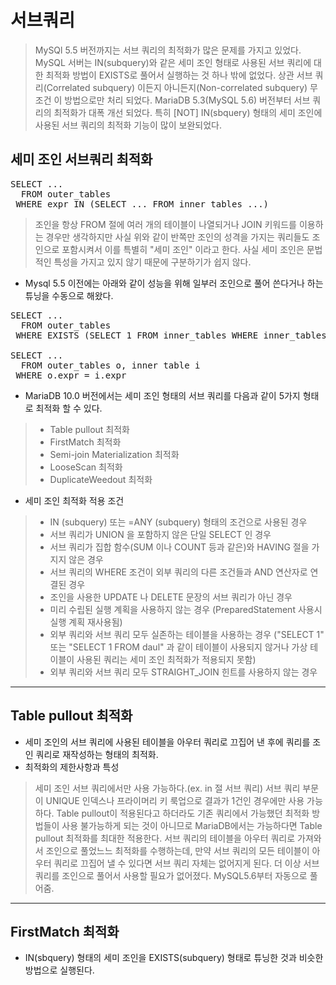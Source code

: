 # 서브쿼리
> MySQl 5.5 버전까지는 서브 쿼리의 최적화가 많은 문제를 가지고 있었다. MySQL 서버는 IN(subquery)와 같은 세미 조인 형태로 사용된 서브 쿼리에 대한 최적화 방법이 EXISTS로 풀어서 실행하는 것 하나 밖에 없었다. 상관 서브 쿼리(Correlated subquery) 이든지 아니든지(Non-correlated subquery) 무조건 이 방법으로만 처리 되었다. MariaDB 5.3(MySQL 5.6) 버전부터 서브 쿼리의 최적화가 대폭 개선 되었다. 특히 [NOT] IN(sbquery) 형태의 세미 조인에 사용된 서브 쿼리의 최적화 기능이 많이 보완되었다.

##  세미 조인 서브쿼리 최적화
<pre>
SELECT ...
  FROM outer_tables
 WHERE expr IN (SELECT ... FROM inner_tables ...)
</pre>
> 조인을 항상 FROM 절에 여러 개의 테이블이 나열되거나 JOIN 키워드를 이용하는 경우만 생각하지만 사실 위와 같이 반쪽만 조인의 성격을 가지는 쿼리들도 조인으로 포함시켜서 이를 특별히 "세미 조인" 이라고 한다. 사실 세미 조인은 문법적인 특성을 가지고 있지 않기 때문에 구분하기가 쉽지 않다.
- Mysql 5.5 이전에는 아래와 같이 성능을 위해 일부러 조인으로 풀어 쓴다거나 하는 튜닝을 수동으로 해왔다.
<pre>
SELECT ...
  FROM outer_tables
 WHERE EXISTS (SELECT 1 FROM inner_tables WHERE inner_tables.expr = outer_tables.expr)

SELECT ...
  FROM outer_tables o, inner table i
 WHERE o.expr = i.expr
</pre>
- MariaDB 10.0 버전에서는 세미 조인 형태의 서브 쿼리를 다음과 같이 5가지 형태로 최적화 할 수 있다.
> - Table pullout 최적화
> - FirstMatch 최적화
> - Semi-join Materialization 최적화
> - LooseScan 최적화
> - DuplicateWeedout 최적화
- 세미 조인 최적화 적용 조건
> - IN (subquery) 또는 =ANY (subquery) 형태의 조건으로 사용된 경우
> - 서브 쿼리가 UNION 을 포함하지 않은 단일 SELECT 인 경우
> - 서브 쿼리가 집합 함수(SUM 이나 COUNT 등과 같은)와 HAVING 절을 가지지 않은 경우
> - 서브 쿼리의 WHERE 조건이 외부 쿼리의 다른 조건들과 AND 연산자로 연결된 경우
> - 조인을 사용한 UPDATE 나 DELETE 문장의 서브 쿼리가 아닌 경우
> - 미리 수립된 실행 계획을 사용하지 않는 경우 (PreparedStatement 사용시 실행 계획 재사용됨)
> - 외부 쿼리와 서브 쿼리 모두 실존하는 테이블을 사용하는 경우 ("SELECT 1" 또는 "SELECT 1 FROM daul" 과 같이 테이블이 사용되지 않거나 가상 테이블이 사용된 쿼리는 세미 조인 최적화가 적용되지 못함)
> - 외부 쿼리와 서브 쿼리 모두 STRAIGHT_JOIN 힌트를 사용하지 않는 경우
- - -

## Table pullout 최적화
- 세미 조인의 서브 쿼리에 사용된 테이블을 아우터 쿼리로 끄집어 낸 후에 쿼리를 조인 쿼리로 재작성하는 형태의 최적화.
- 최적화의 제한사항과 특성
> 세미 조인 서브 쿼리에서만 사용 가능하다.(ex. in 절 서브 쿼리)
> 서브 쿼리 부문이 UNIQUE 인덱스나 프라이머리 키 룩업으로 결과가 1건인 경우에만 사용 가능하다.
> Table pullout이 적용된다고 하더라도 기존 쿼리에서 가능했던 최적화 방법들이 사용 불가능하게 되는 것이 아니므로 MariaDB에서는 가능하다면 Table pullout 최적화를 최대한 적용한다.
> 서브 쿼리의 테이블을 아우터 쿼리로 가져와서 조인으로 풀었느느 최적화를 수행하는데, 만약 서브 쿼리의 모든 테이블이 아우터 쿼리로 끄집어 낼 수 있다면 서브 쿼리 자체는 없어지게 된다.
> 더 이상 서브 쿼리를 조인으로 풀어서 사용할 필요가 없어졌다. MySQL5.6부터 자동으로 풀어줌.

- - -

## FirstMatch 최적화
- IN(sbquery) 형태의 세미 조인을 EXISTS(subquery) 형태로 튜닝한 것과 비슷한 방법으로 실행된다.